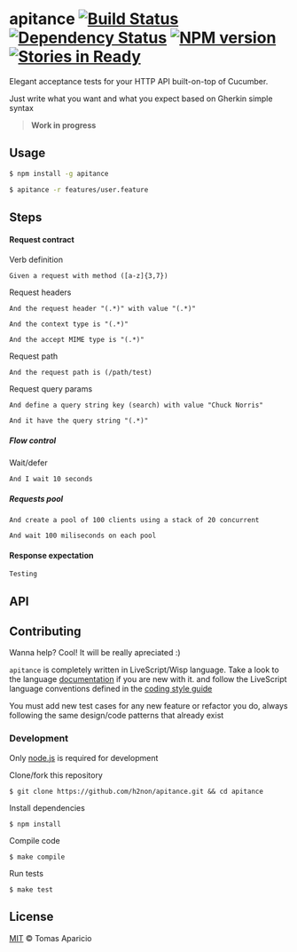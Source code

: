 # apitance [![Build Status](https://api.travis-ci.org/h2non/apitance.svg?branch=master)][travis] [![Dependency Status](https://gemnasium.com/h2non/apitance.svg)][gemnasium] [![NPM version](https://badge.fury.io/js/apitance.svg)][npm] [![Stories in Ready](https://badge.waffle.io/h2non/apitance.png?label=ready&title=Ready)](https://waffle.io/h2non/apitance)

Elegant acceptance tests for your HTTP API built-on-top of Cucumber.

Just write what you want and what you expect based on Gherkin simple syntax

> **Work in progress**

## Usage

```bash
$ npm install -g apitance
```

```bash
$ apitance -r features/user.feature
```

## Steps

#### Request contract

Verb definition
```gherkin
Given a request with method ([a-z]{3,7})
```

Request headers
```gherkin
And the request header "(.*)" with value "(.*)"
```
```gherkin
And the context type is "(.*)"
```
```gherkin
And the accept MIME type is "(.*)"
```

Request path
```gherkin
And the request path is (/path/test)
```

Request query params
```gherkin
And define a query string key (search) with value "Chuck Norris"
```
```gherkin
And it have the query string "(.*)"
```

##### Flow control

Wait/defer
```gherkin
And I wait 10 seconds
```

##### Requests pool

```gherkin
And create a pool of 100 clients using a stack of 20 concurrent
```
```gherkin
And wait 100 miliseconds on each pool
```

#### Response expectation

```
Testing
```

## API

## Contributing

Wanna help? Cool! It will be really apreciated :)

`apitance` is completely written in LiveScript/Wisp language.
Take a look to the language [documentation][livescript] if you are new with it.
and follow the LiveScript language conventions defined in the [coding style guide][coding-style]

You must add new test cases for any new feature or refactor you do,
always following the same design/code patterns that already exist

### Development

Only [node.js](http://nodejs.org) is required for development

Clone/fork this repository
```
$ git clone https://github.com/h2non/apitance.git && cd apitance
```

Install dependencies
```
$ npm install
```

Compile code
```
$ make compile
```

Run tests
```
$ make test
```

## License

[MIT](http://opensource.org/licenses/MIT) © Tomas Aparicio

[livescript]: http://livescript.net
[coding-style]: https://github.com/gkz/LiveScript-style-guide
[travis]: http://travis-ci.org/h2non/apitance
[gemnasium]: https://gemnasium.com/h2non/apitance
[npm]: http://npmjs.org/package/apitance
[glob]: https://github.com/isaacs/node-glob
